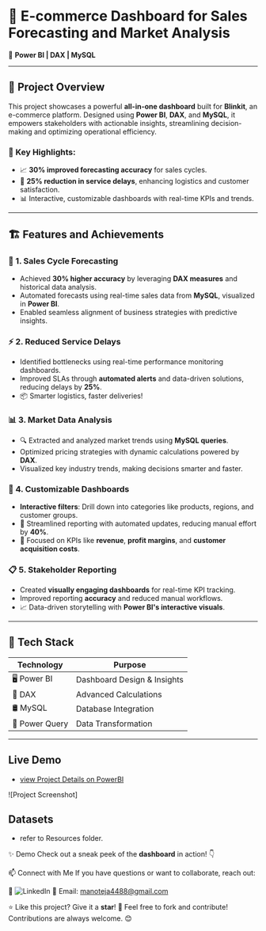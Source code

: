 # 🚀 E-commerce Dashboard for Sales Forecasting and Market Analysis  
🎯 **Power BI | DAX | MySQL**


---

## 🌟 Project Overview  
This project showcases a powerful **all-in-one dashboard** built for **Blinkit**, an e-commerce platform. Designed using **Power BI**, **DAX**, and **MySQL**, it empowers stakeholders with actionable insights, streamlining decision-making and optimizing operational efficiency.

### 🎉 Key Highlights:
- 📈 **30% improved forecasting accuracy** for sales cycles.  
- 🚚 **25% reduction in service delays**, enhancing logistics and customer satisfaction.  
- 📊 Interactive, customizable dashboards with real-time KPIs and trends.  

---

## 🏗️ Features and Achievements  

### 🔮 1. Sales Cycle Forecasting  
- Achieved **30% higher accuracy** by leveraging **DAX measures** and historical data analysis.  
- Automated forecasts using real-time sales data from **MySQL**, visualized in **Power BI**.  
- Enabled seamless alignment of business strategies with predictive insights.  

### ⚡ 2. Reduced Service Delays  
- Identified bottlenecks using real-time performance monitoring dashboards.  
- Improved SLAs through **automated alerts** and data-driven solutions, reducing delays by **25%**.  
- 📦 Smarter logistics, faster deliveries!

### 📊 3. Market Data Analysis  
- 🔍 Extracted and analyzed market trends using **MySQL queries**.  
- Optimized pricing strategies with dynamic calculations powered by **DAX**.  
- Visualized key industry trends, making decisions smarter and faster.  

### 🔄 4. Customizable Dashboards  
- **Interactive filters**: Drill down into categories like products, regions, and customer groups.  
- 📂 Streamlined reporting with automated updates, reducing manual effort by **40%**.  
- 🎯 Focused on KPIs like **revenue**, **profit margins**, and **customer acquisition costs**.

### 📋 5. Stakeholder Reporting  
- Created **visually engaging dashboards** for real-time KPI tracking.  
- Improved reporting **accuracy** and reduced manual workflows.  
- 📈 Data-driven storytelling with **Power BI's interactive visuals**.  

---

## 🔧 Tech Stack  

| **Technology**   | **Purpose**                |  
|-------------------|----------------------------|  
| 🖥️ Power BI       | Dashboard Design & Insights |  
| 🧮 DAX            | Advanced Calculations       |  
| 🛢️ MySQL          | Database Integration        |  
| 🔄 Power Query    | Data Transformation         |  

---


## Live Demo
+ [view Project Details on PowerBI](https://app.powerbi.com/view?r=eyJrIjoiNWQ2ZDQ1OGMtNjRiZC00MTQxLWIzMmItM2QwYzQ4MzdiNTZjIiwidCI6IjlhMDQ2MGMyLTVhOGQtNDk1OS1iOWRmLWRjYzc4Mjk3ZGE2YyJ9)

![Project Screenshot]


## Datasets
+ refer to Resources folder.

✨ Demo
Check out a sneak peek of the **dashboard** in action! 👇


📫 Connect with Me
If you have questions or want to collaborate, reach out:

💼 ![LinkedIn](http://www.linkedin.com/in/manoteja48)
📧 Email: manoteja4488@gmail.com

⭐ Like this project? Give it a **star**! 🌟
Feel free to fork and contribute! Contributions are always welcome. 😊


